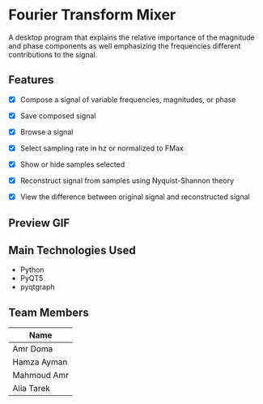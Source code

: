 # Fourier Transform Mixer

A desktop program that explains the relative importance of the magnitude and phase components as well emphasizing the frequencies different contributions to the signal.

## Features

- [x] Compose a signal of variable frequencies, magnitudes, or phase
- [x] Save composed signal
- [x] Browse a signal
- [x] Select sampling rate in hz or normalized to FMax
- [x] Show or hide samples selected
- [x] Reconstruct signal from samples using Nyquist-Shannon theory
- [x] View the difference between original signal and reconstructed signal


## Preview GIF


## Main Technologies Used

- Python
- PyQT5
- pyqtgraph

## Team Members

| Name |
| --- |
| Amr Doma |
| Hamza Ayman |
| Mahmoud Amr |
| Alia Tarek|
